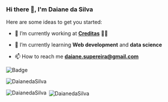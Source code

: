 ### Hi there 👋, I'm Daiane da Silva 

Here are some ideas to get you started:

- 🔭 I’m currently working at **[Creditas](https://www.creditas.com/?experiment=CRMIT-009b)** 💚🚀

- 🌱 I’m currently learning **Web development** and **data science**

- 📫 How to reach me **daiane.supereira@gmail.com**

![Badge](https://img.shields.io/badge/Blog-Rocketseat-%237159c1?style=for-the-badge&logo=ghost)



![DaianedaSilva](https://komarev.com/ghpvc/?username=DaianedaSilva)

<p><img align="left" src="https://github-readme-stats.vercel.app/api/top-langs/?username=DaianedaSilva&layout=compact&hide=html&langs_count=6" alt="DaianedaSilva" /></p>



<p>&nbsp;<img align="center" src="https://github-readme-stats.vercel.app/api?username=DaianedaSilva&show_icons=true" alt="DaianedaSilva" /></p>
